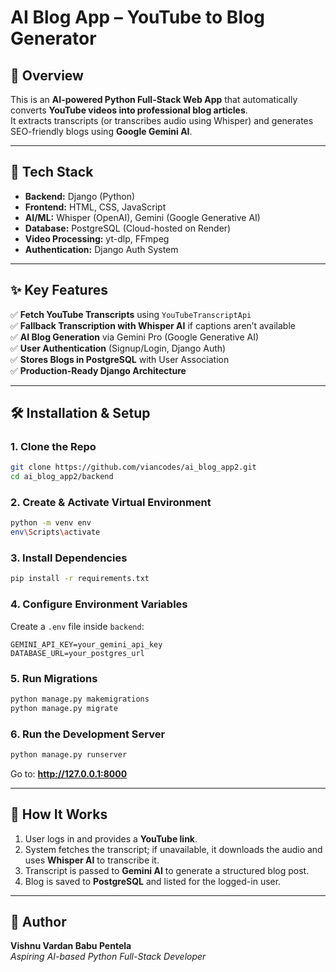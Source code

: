 # AI Blog App – YouTube to Blog Generator

## 📌 Overview
This is an **AI-powered Python Full-Stack Web App** that automatically converts **YouTube videos into professional blog articles**.  
It extracts transcripts (or transcribes audio using Whisper) and generates SEO-friendly blogs using **Google Gemini AI**.

---

## 🔧 Tech Stack
- **Backend:** Django (Python)  
- **Frontend:** HTML, CSS, JavaScript  
- **AI/ML:** Whisper (OpenAI), Gemini (Google Generative AI)  
- **Database:** PostgreSQL (Cloud-hosted on Render)  
- **Video Processing:** yt-dlp, FFmpeg  
- **Authentication:** Django Auth System  

---

## ✨ Key Features
✅ **Fetch YouTube Transcripts** using `YouTubeTranscriptApi`  
✅ **Fallback Transcription with Whisper AI** if captions aren’t available  
✅ **AI Blog Generation** via Gemini Pro (Google Generative AI)  
✅ **User Authentication** (Signup/Login, Django Auth)  
✅ **Stores Blogs in PostgreSQL** with User Association  
✅ **Production-Ready Django Architecture**  

---

## 🛠 Installation & Setup

### 1. Clone the Repo
```bash
git clone https://github.com/viancodes/ai_blog_app2.git
cd ai_blog_app2/backend
```

### 2. Create & Activate Virtual Environment
```bash
python -m venv env
env\Scripts\activate
```

### 3. Install Dependencies
```bash
pip install -r requirements.txt
```

### 4. Configure Environment Variables
Create a `.env` file inside `backend`:
```
GEMINI_API_KEY=your_gemini_api_key
DATABASE_URL=your_postgres_url
```

### 5. Run Migrations
```bash
python manage.py makemigrations
python manage.py migrate
```

### 6. Run the Development Server
```bash
python manage.py runserver
```
Go to: **http://127.0.0.1:8000**

---

## 🎯 How It Works
1. User logs in and provides a **YouTube link**.  
2. System fetches the transcript; if unavailable, it downloads the audio and uses **Whisper AI** to transcribe it.  
3. Transcript is passed to **Gemini AI** to generate a structured blog post.  
4. Blog is saved to **PostgreSQL** and listed for the logged-in user.

---

## 👤 Author
**Vishnu Vardan Babu Pentela**  
_Aspiring AI-based Python Full-Stack Developer_

